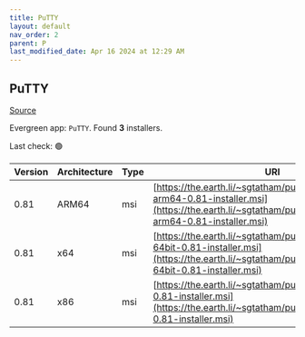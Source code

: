 ```yaml
---
title: PuTTY
layout: default
nav_order: 2
parent: P
last_modified_date: Apr 16 2024 at 12:29 AM
---
```


## PuTTY

[Source](https://www.chiark.greenend.org.uk/~sgtatham/putty/)

Evergreen app: `PuTTY`. Found **3** installers.

Last check: 🟢

| Version | Architecture | Type | URI                                                                                                                                                                |
| ------- | ------------ | ---- | ------------------------------------------------------------------------------------------------------------------------------------------------------------------ |
| 0.81    | ARM64        | msi  | [https://the.earth.li/~sgtatham/putty/latest/wa64/putty-arm64-0.81-installer.msi](https://the.earth.li/~sgtatham/putty/latest/wa64/putty-arm64-0.81-installer.msi) |
| 0.81    | x64          | msi  | [https://the.earth.li/~sgtatham/putty/latest/w64/putty-64bit-0.81-installer.msi](https://the.earth.li/~sgtatham/putty/latest/w64/putty-64bit-0.81-installer.msi)   |
| 0.81    | x86          | msi  | [https://the.earth.li/~sgtatham/putty/latest/w32/putty-0.81-installer.msi](https://the.earth.li/~sgtatham/putty/latest/w32/putty-0.81-installer.msi)               |
